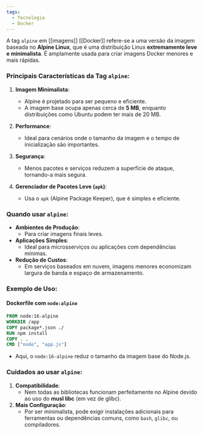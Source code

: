 ```yaml
---
tags:
  - Tecnologia
  - Docker
---
```

A tag `alpine` em [[imagens]] [[Docker]] refere-se a uma versão da imagem baseada no **Alpine Linux**, que é uma distribuição Linux **extremamente leve e minimalista**. É amplamente usada para criar imagens Docker menores e mais rápidas.

### Principais Características da Tag `alpine`:

1. **Imagem Minimalista**:
    
    - Alpine é projetado para ser pequeno e eficiente.
    - A imagem base ocupa apenas cerca de **5 MB**, enquanto distribuições como Ubuntu podem ter mais de 20 MB.
2. **Performance**:
    
    - Ideal para cenários onde o tamanho da imagem e o tempo de inicialização são importantes.
3. **Segurança**:
    
    - Menos pacotes e serviços reduzem a superfície de ataque, tornando-a mais segura.
4. **Gerenciador de Pacotes Leve (`apk`)**:
    
    - Usa o `apk` (Alpine Package Keeper), que é simples e eficiente.

### Quando usar `alpine`:

- **Ambientes de Produção**:
    - Para criar imagens finais leves.
- **Aplicações Simples**:
    - Ideal para microsserviços ou aplicações com dependências mínimas.
- **Redução de Custos**:
    - Em serviços baseados em nuvem, imagens menores economizam largura de banda e espaço de armazenamento.

### Exemplo de Uso:

#### Dockerfile com `node:alpine`

```Dockerfile
FROM node:16-alpine
WORKDIR /app
COPY package*.json ./
RUN npm install
COPY . .
CMD ["node", "app.js"]
```

- Aqui, o `node:16-alpine` reduz o tamanho da imagem base do Node.js.

### Cuidados ao usar `alpine`:

1. **Compatibilidade**:
    - Nem todas as bibliotecas funcionam perfeitamente no Alpine devido ao uso do **musl libc** (em vez de glibc).
2. **Mais Configuração**:
    - Por ser minimalista, pode exigir instalações adicionais para ferramentas ou dependências comuns, como `bash`, `glibc`, ou compiladores.